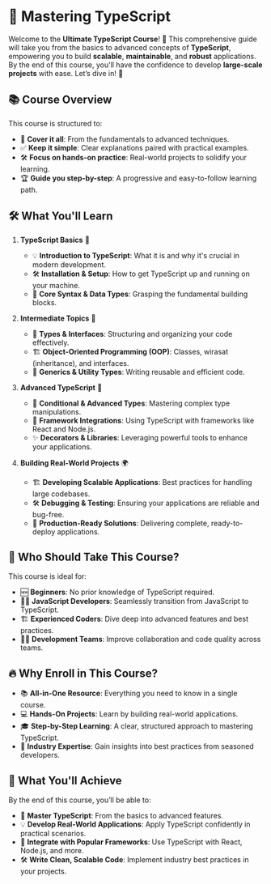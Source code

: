 # 🚀 **Mastering TypeScript**  

Welcome to the **Ultimate TypeScript Course**! 🎉 This comprehensive guide will take you from the basics to advanced concepts of **TypeScript**, empowering you to build **scalable**, **maintainable**, and **robust** applications. By the end of this course, you'll have the confidence to develop **large-scale projects** with ease. Let’s dive in! 🚀  

## 📚 **Course Overview**  

This course is structured to:  
- 📖 **Cover it all**: From the fundamentals to advanced techniques.  
- ✅ **Keep it simple**: Clear explanations paired with practical examples.  
- 🛠️ **Focus on hands-on practice**: Real-world projects to solidify your learning.  
- 🏆 **Guide you step-by-step**: A progressive and easy-to-follow learning path.  

## 🛠️ **What You'll Learn**  

1. **TypeScript Basics** 🔰  
   - 💡 **Introduction to TypeScript**: What it is and why it's crucial in modern development.  
   - 🛠️ **Installation & Setup**: How to get TypeScript up and running on your machine.  
   - 📝 **Core Syntax & Data Types**: Grasping the fundamental building blocks.  

2. **Intermediate Topics** 🚀  
   - 🧩 **Types & Interfaces**: Structuring and organizing your code effectively.  
   - 🏗️ **Object-Oriented Programming (OOP)**: Classes, wirasat (inheritance), and interfaces.  
   - 🔄 **Generics & Utility Types**: Writing reusable and efficient code.  

3. **Advanced TypeScript** 🌟  
   - 🧠 **Conditional & Advanced Types**: Mastering complex type manipulations.  
   - 🔌 **Framework Integrations**: Using TypeScript with frameworks like React and Node.js.  
   - ✨ **Decorators & Libraries**: Leveraging powerful tools to enhance your applications.  

4. **Building Real-World Projects** 🌍  
   - 🏗️ **Developing Scalable Applications**: Best practices for handling large codebases.  
   - 🛠️ **Debugging & Testing**: Ensuring your applications are reliable and bug-free.  
   - 🚀 **Production-Ready Solutions**: Delivering complete, ready-to-deploy applications.  

## 🎯 **Who Should Take This Course?**  

This course is ideal for:  
- 🆕 **Beginners**: No prior knowledge of TypeScript required.  
- 👨‍💻 **JavaScript Developers**: Seamlessly transition from JavaScript to TypeScript.  
- 🏗️ **Experienced Coders**: Dive deep into advanced features and best practices.  
- 👩‍💼 **Development Teams**: Improve collaboration and code quality across teams.  

## 🔥 **Why Enroll in This Course?**  

- 📚 **All-in-One Resource**: Everything you need to know in a single course.  
- 💻 **Hands-On Projects**: Learn by building real-world applications.  
- 🎓 **Step-by-Step Learning**: A clear, structured approach to mastering TypeScript.  
- 🧠 **Industry Expertise**: Gain insights into best practices from seasoned developers.  

## 🚀 **What You'll Achieve**  

By the end of this course, you’ll be able to:  
- 🧠 **Master TypeScript**: From the basics to advanced features.  
- 💡 **Develop Real-World Applications**: Apply TypeScript confidently in practical scenarios.  
- 🔌 **Integrate with Popular Frameworks**: Use TypeScript with React, Node.js, and more.  
- 🛠️ **Write Clean, Scalable Code**: Implement industry best practices in your projects.  

